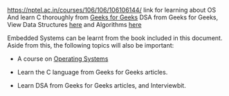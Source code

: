 https://nptel.ac.in/courses/106/106/106106144/
link for learning about OS
And learn C thoroughly from [Geeks for Geeks](https://www.geeksforgeeks.org/c-programming-language/)
DSA from  Geeks for Geeks, View Data Structures [here](https://www.geeksforgeeks.org/data-structures/) and Algorithms [here](https://www.geeksforgeeks.org/fundamentals-of-algorithms/)

Embedded Systems can be learnt from the book included in this document. Aside from this, the following topics will also be important:

* A course on [Operating Systems](https://nptel.ac.in/courses/106/106/106106144/)

* Learn the C language from Geeks for Geeks articles. 

* Learn DSA from Geeks for Geeks articles, and Interviewbit.  
